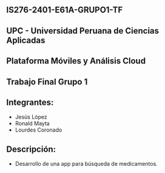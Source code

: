 ## IS276-2401-E61A-GRUPO1-TF

## UPC - Universidad Peruana de Ciencias Aplicadas
## Plataforma Móviles y Análisis Cloud
## Trabajo Final Grupo 1

## Integrantes:

  - Jesús López
  - Ronald Mayta
  - Lourdes Coronado

## Descripción:

  - Desarrollo de una app para búsqueda de medicamentos.
